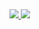 <a href="https://github.com/kengo-k/password-manager-backend/actions/workflows/test.yml" >
  <img src="https://github.com/kengo-k/password-manager-backend/actions/workflows/test.yml/badge.svg?branch=main"/>
</a>

<a href="https://codecov.io/gh/kengo-k/password-manager-backend" >
  <img src="https://codecov.io/gh/kengo-k/password-manager-backend/branch/main/graph/badge.svg?token=OQPIFVB8JY"/>
</a>
